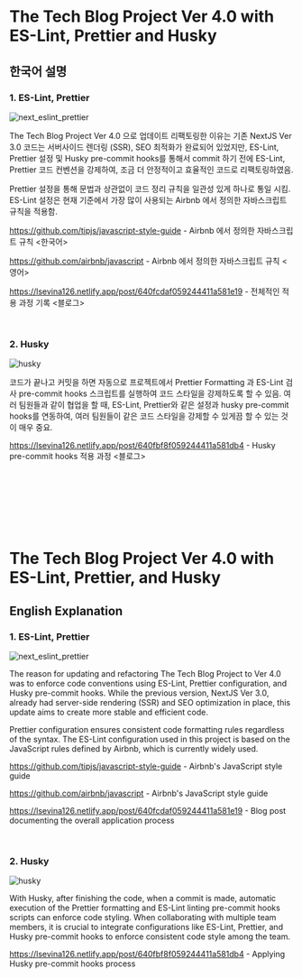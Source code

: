 # The Tech Blog Project Ver 4.0 with ES-Lint, Prettier and Husky

## 한국어 설명

### 1. ES-Lint, Prettier

![next_eslint_prettier](https://github.com/BVBFD/Blog-project/assets/83178592/1533b501-0375-4aef-a490-a0730aec1147)

The Tech Blog Project Ver 4.0 으로 업데이트 리팩토링한 이유는 기존 NextJS Ver 3.0 코드는 서버사이드 렌더링 (SSR), SEO 최적화가 완료되어 있었지만,
ES-Lint, Prettier 설정 및 Husky pre-commit hooks를 통해서 commit 하기 전에 ES-Lint, Prettier 코드 컨벤션을 강제하여, 조금 더 안정적이고 효율적인 코드로 리팩토링하였음.

Prettier 설정을 통해 문법과 상관없이 코드 정리 규칙을 일관성 있게 하나로 통일 시킴.
ES-Lint 설정은 현재 기준에서 가장 많이 사용되는 Airbnb 에서 정의한 자바스크립트 규칙을 적용함.

https://github.com/tipjs/javascript-style-guide - Airbnb 에서 정의한 자바스크립트 규칙 <한국어>

https://github.com/airbnb/javascript - Airbnb 에서 정의한 자바스크립트 규칙 <영어>

https://lsevina126.netlify.app/post/640fcdaf059244411a581e19 - 전체적인 적용 과정 기록 <블로그> 

<br>

### 2. Husky

![husky](https://github.com/BVBFD/Blog-project/assets/83178592/fa618bb5-e072-4eaf-ace8-39593dc32a2f)

코드가 끝나고 커밋을 하면 자동으로 프로젝트에서 Prettier Formatting 과 ES-Lint 검사 pre-commit hooks 스크립트를 실행하여 코드 스타일을 강제하도록 할 수 있음.
여러 팀원들과 같이 협업을 할 때, ES-Lint, Prettier와 같은 설정과 husky pre-commit hooks를 연동하여, 여러 팀원들이 같은 코드 스타일을 강제할 수 있게끔 할 수 있는 것이 매우 중요.

https://lsevina126.netlify.app/post/640fbf8f059244411a581db4 - Husky pre-commit hooks 적용 과정 <블로그>

<br>
<br>
<br>

<br>
<br>
<br>
  
# The Tech Blog Project Ver 4.0 with ES-Lint, Prettier, and Husky

## English Explanation

### 1. ES-Lint, Prettier

![next_eslint_prettier](https://github.com/BVBFD/Blog-project/assets/83178592/1533b501-0375-4aef-a490-a0730aec1147)

The reason for updating and refactoring The Tech Blog Project to Ver 4.0 was to enforce code conventions using ES-Lint, Prettier configuration, and Husky pre-commit hooks. While the previous version, NextJS Ver 3.0, already had server-side rendering (SSR) and SEO optimization in place, this update aims to create more stable and efficient code.

Prettier configuration ensures consistent code formatting rules regardless of the syntax. The ES-Lint configuration used in this project is based on the JavaScript rules defined by Airbnb, which is currently widely used.

https://github.com/tipjs/javascript-style-guide - Airbnb's JavaScript style guide <Korean>

https://github.com/airbnb/javascript - Airbnb's JavaScript style guide <English>

https://lsevina126.netlify.app/post/640fcdaf059244411a581e19 - Blog post documenting the overall application process <Blog>

<br>

### 2. Husky

![husky](https://github.com/BVBFD/Blog-project/assets/83178592/fa618bb5-e072-4eaf-ace8-39593dc32a2f)

With Husky, after finishing the code, when a commit is made, automatic execution of the Prettier formatting and ES-Lint linting pre-commit hooks scripts can enforce code styling. When collaborating with multiple team members, it is crucial to integrate configurations like ES-Lint, Prettier, and Husky pre-commit hooks to enforce consistent code style among the team.

https://lsevina126.netlify.app/post/640fbf8f059244411a581db4 - Applying Husky pre-commit hooks process <Blog>
